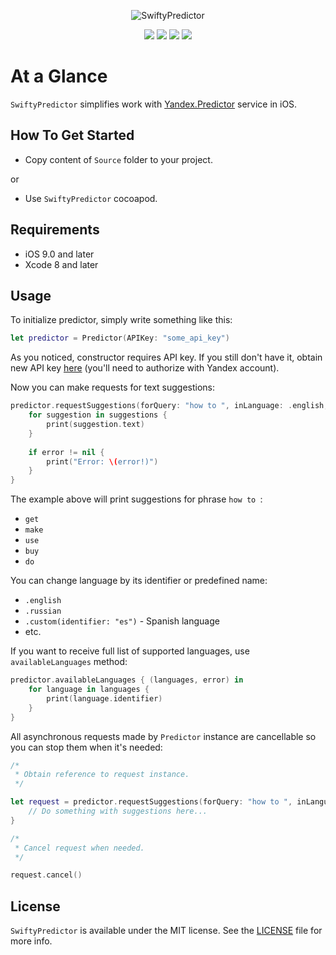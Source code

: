 <p align="center" >
  <img src="https://github.com/igormatyushkin014/SwiftyPredictor/raw/master/Images/logo_500_500.png" alt="SwiftyPredictor" title="SwiftyPredictor">
</p>

<p align="center">
  <a href="https://swift.org"><img src="https://img.shields.io/badge/Swift-3.0-orange.svg?style=flat"></a>
  <a href="https://cocoapods.org"><img src="https://img.shields.io/cocoapods/v/SwiftyPredictor.svg?maxAge=2592000"></a>
  <a href="https://cocoapods.org"><img src="https://img.shields.io/cocoapods/dt/SwiftyPredictor.svg?maxAge=2592000"></a>
  <a href="https://tldrlegal.com/license/mit-license"><img src="https://img.shields.io/badge/License-MIT-blue.svg?style=flat"></a>
</p>

# At a Glance

`SwiftyPredictor` simplifies work with [Yandex.Predictor](https://tech.yandex.ru/predictor) service in iOS.

## How To Get Started

- Copy content of `Source` folder to your project.

or

- Use `SwiftyPredictor` cocoapod.

## Requirements

* iOS 9.0 and later
* Xcode 8 and later

## Usage

To initialize predictor, simply write something like this:

```swift
let predictor = Predictor(APIKey: "some_api_key")
```

As you noticed, constructor requires API key. If you still don't have it, obtain new API key [here](https://tech.yandex.ru/keys/get/?service=pdct) (you'll need to authorize with Yandex account).

Now you can make requests for text suggestions:

```swift
predictor.requestSuggestions(forQuery: "how to ", inLanguage: .english, withLimit: 10) { (suggestions, error) in
    for suggestion in suggestions {
        print(suggestion.text)
    }
    
    if error != nil {
        print("Error: \(error!)")
    }
}
```

The example above will print suggestions for phrase `how to `:
- `get`
- `make`
- `use`
- `buy`
- `do`

You can change language by its identifier or predefined name:
- `.english`
- `.russian`
- `.custom(identifier: "es")` - Spanish language
- etc.

If you want to receive full list of supported languages, use `availableLanguages` method:

```swift
predictor.availableLanguages { (languages, error) in
    for language in languages {
        print(language.identifier)
    }
}
```

All asynchronous requests made by `Predictor` instance are cancellable so you can stop them when it's needed:

```swift
/*
 * Obtain reference to request instance.
 */

let request = predictor.requestSuggestions(forQuery: "how to ", inLanguage: .english, withLimit: 10) { (suggestions, error) in
    // Do something with suggestions here...
}

/*
 * Cancel request when needed.
 */

request.cancel()
```

## License

`SwiftyPredictor` is available under the MIT license. See the [LICENSE](./LICENSE) file for more info.
